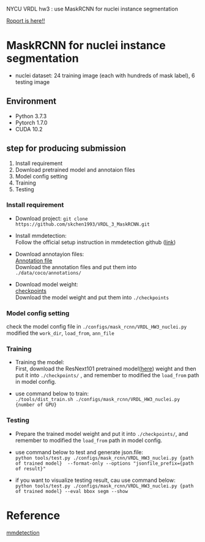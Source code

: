 NYCU VRDL hw3 : use MaskRCNN for nuclei instance segmentation

[Roport is here!!](https://drive.google.com/file/d/1uHuA5tXRzZy0WN-6m4LRx2EaYF4HCvim/view?usp=sharing)

# MaskRCNN for nuclei instance segmentation
- nuclei dataset: 24 training image (each with hundreds of mask label), 6 testing image 

## Environment
- Python 3.7.3
- Pytorch 1.7.0
- CUDA 10.2  

## step for producing submission
1. Install requirement
2. Download pretrained model and annotaion files
3. Model config setting
4. Training
5. Testing


### Install requirement
- Download project:
 `git clone https://github.com/skchen1993/VRDL_3_MaskRCNN.git`  
- Install mmdetection:  
  Follow the official setup instruction in mmdetection github ([link](https://github.com/open-mmlab/mmdetection/blob/master/docs/en/get_started.md))  
  
- Download annotayion files:  
[Annotation file](https://drive.google.com/drive/folders/1Ef7VlM0ZSpsSWA4JDs-y_N9nVYlcEDux?usp=sharing)    
Download the annotation files and put them into `./data/coco/annotations/`  

- Download model weight:    
[checkpoints](https://drive.google.com/file/d/1FeO1K-8MxF5a6jbjn2ea6TGdtQTtSVr9/view?usp=sharing)  
Download the model weight and put them into `./checkpoints`   
   


###  Model config setting
check the model config file in `./configs/mask_rcnn/VRDL_HW3_nuclei.py`  
modified the `work_dir`, `load_from`, `ann_file`  


### Training
- Training the model:  
  First, download the ResNext101 pretrained model([here](https://github.com/open-mmlab/mmdetection/tree/master/configs/mask_rcnn)) weight and then put it into `./checkpoints/`   , and remember to modified the  `load_from` path in model config.
  
- use command below to train:  
  `./tools/dist_train.sh ./configs/mask_rcnn/VRDL_HW3_nuclei.py {number of GPU}`  
  
### Testing
- Prepare the trained model weight and put it into `./checkpoints/`, and remember to modified the  `load_from` path in model config.
- use command below to test and generate json.file:  
`python tools/test.py ./configs/mask_rcnn/VRDL_HW3_nuclei.py {path of trained model}  --format-only --options "jsonfile_prefix={path of result}" `

- if you want to visualize testing result, cau use command below:  
 `python tools/test.py ./configs/mask_rcnn/VRDL_HW3_nuclei.py {path of trained model} --eval bbox segm --show`   
 
 
  
  


# Reference
[mmdetection](https://github.com/open-mmlab/mmdetection)  
